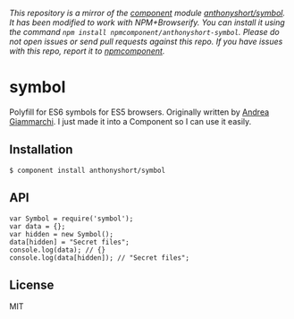 *This repository is a mirror of the [component](http://component.io) module [anthonyshort/symbol](http://github.com/anthonyshort/symbol). It has been modified to work with NPM+Browserify. You can install it using the command `npm install npmcomponent/anthonyshort-symbol`. Please do not open issues or send pull requests against this repo. If you have issues with this repo, report it to [npmcomponent](https://github.com/airportyh/npmcomponent).*

# symbol

  Polyfill for ES6 symbols for ES5 browsers. Originally written by [Andrea Giammarchi](http://webreflection.blogspot.com.au/2013/03/simulating-es6-symbols-in-es5.html). I just made it into a Component so I can use it easily.

## Installation

    $ component install anthonyshort/symbol

## API

    var Symbol = require('symbol');
    var data = {};
    var hidden = new Symbol();
    data[hidden] = "Secret files";
    console.log(data); // {}
    console.log(data[hidden]); // "Secret files";

## License

  MIT
